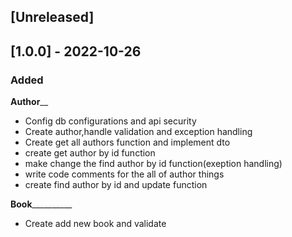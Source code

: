 
## [Unreleased]

## [1.0.0] - 2022-10-26
### Added

____________Author______________

- Config db configurations and api security
- Create author,handle validation and exception handling
- Create get all authors function and implement dto
- create get author by id function
- make change the find author by id function(exeption handling)
- write code comments for the all of author things
- create find author by id and update function

____________Book______________________
- Create add new book and validate